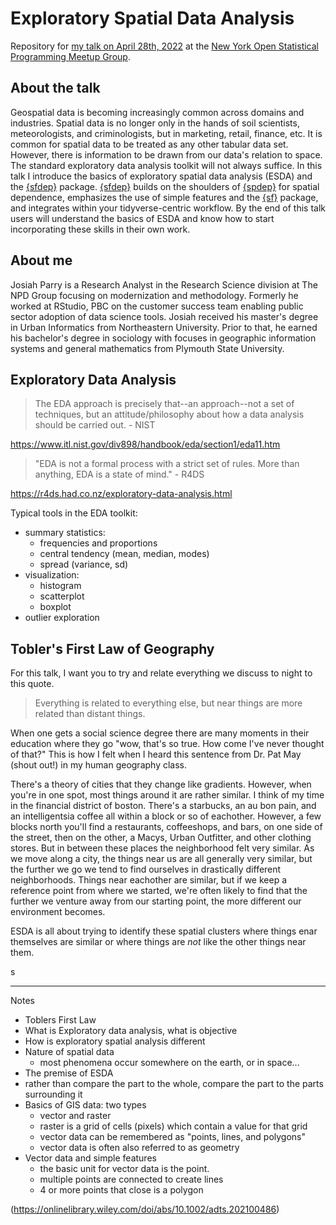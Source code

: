 # Exploratory Spatial Data Analysis


Repository for [my talk on April 28th, 2022](https://www.meetup.com/nyhackr/events/285372282/) at the [New York Open Statistical Programming Meetup Group](https://www.meetup.com/nyhackr).

## About the talk

Geospatial data is becoming increasingly common across domains and industries. Spatial data is no longer only in the hands of soil scientists, meteorologists, and criminologists, but in marketing, retail, finance, etc. It is common for spatial data to be treated as any other tabular data set. However, there is information to be drawn from our data's relation to space. The standard exploratory data analysis toolkit will not always suffice. In this talk I introduce the basics of exploratory spatial data analysis (ESDA) and the [{sfdep}](https://sfdep.josiahparry.com/?utm_source=nyhackr) package. [{sfdep}](https://sfdep.josiahparry.com/?utm_source=nyhackr) builds on the shoulders of [{spdep}](https://cran.r-project.org/web/packages/spdep/index.html?utm_source=nyhackr) for spatial dependence, emphasizes the use of simple features and the [{sf}](https://cran.r-project.org/web/packages/sf/index.html?utm_source=nyhackr) package, and integrates within your tidyverse-centric workflow. By the end of this talk users will understand the basics of ESDA and know how to start incorporating these skills in their own work.

## About me

Josiah Parry is a Research Analyst in the Research Science division at The NPD Group focusing on modernization and methodology. Formerly he worked at RStudio, PBC on the customer success team enabling public sector adoption of data science tools. Josiah received his master's degree in Urban Informatics from Northeastern University. Prior to that, he earned his bachelor's degree in sociology with focuses in geographic information systems and general mathematics from Plymouth State University.



## Exploratory Data Analysis

> 	The EDA approach is precisely that--an approach--not a set of techniques, but an attitude/philosophy about how a data analysis should be carried out. - NIST

https://www.itl.nist.gov/div898/handbook/eda/section1/eda11.htm

> "EDA is not a formal process with a strict set of rules. More than anything, EDA is a state of mind." - R4DS

https://r4ds.had.co.nz/exploratory-data-analysis.html

Typical tools in the EDA toolkit: 

- summary statistics: 
  - frequencies and proportions
  - central tendency (mean, median, modes)
  - spread (variance, sd)
- visualization:
  - histogram
  - scatterplot
  - boxplot
- outlier exploration


## Tobler's First Law of Geography

For this talk, I want you to try and relate everything we discuss to night to this quote. 

> Everything is related to everything else, but near things are more related than distant things.

When one gets a social science degree there are many moments in their education where they go "wow, that's so true. How come I've never thought of that?" This is how I felt when I heard this sentence from Dr. Pat May (shout out!) in my human geography class. 


There's a theory of cities that they change like gradients. However, when you're in one spot, most things around it are rather similar. I think of my time in the financial district of boston. There's a starbucks, an au bon pain, and an intelligentsia coffee all within a block or so of eachother. However, a few blocks north you'll find a restaurants, coffeeshops, and bars, on one side of the street, then on the other, a Macys, Urban Outfitter, and other clothing stores. But in between these places the neighborhood felt very similar. As we move along a city, the things near us are all generally very similar, but the further we go we tend to find ourselves in drastically different neighborhoods. Things near eachother are similar, but if we keep a reference point from where we started, we're often likely to find that the further we venture away from our starting point, the more different our environment becomes. 




ESDA is all about trying to identify these spatial clusters where things enar themselves are similar or where things are _not_ like the other things near them. 

s

---- 
Notes

- Toblers First Law 
- What is Exploratory data analysis, what is objective
- How is exploratory spatial analysis different 
- Nature of spatial data
  - most phenomena occur somewhere on the earth, or in space...
- The premise of ESDA
 -   rather than compare the part to the whole, compare the part to the parts surrounding it
- Basics of GIS data: two types
  -   vector and raster
  - raster is a grid of cells (pixels) which contain a value for that grid
  - vector data can be remembered as "points, lines, and polygons" 
  - vector data is often also referred to as geometry
- Vector data and simple features 
  - the basic unit for vector data is the point. 
  - multiple points are connected to create lines
  - 4 or more points that close is a polygon


(https://onlinelibrary.wiley.com/doi/abs/10.1002/adts.202100486)